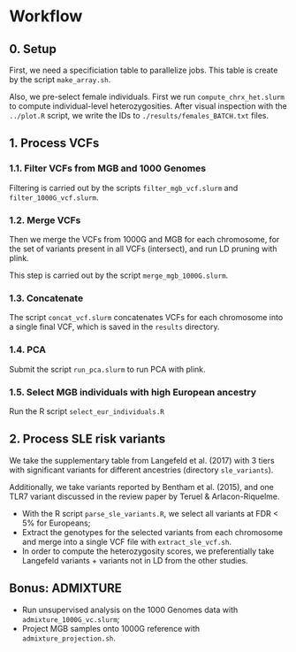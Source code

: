 # Workflow

## 0. Setup

First, we need a specificiation table to parallelize jobs. This table is create by the script `make_array.sh`.

Also, we pre-select female individuals. First we run `compute_chrx_het.slurm` to compute individual-level heterozygosities. After visual inspection with the `../plot.R` script, we write the IDs to `./results/females_BATCH.txt` files.


## 1. Process VCFs

### 1.1. Filter VCFs from MGB and 1000 Genomes

Filtering is carried out by the scripts `filter_mgb_vcf.slurm` and `filter_1000G_vcf.slurm`.

### 1.2. Merge VCFs

Then we merge the VCFs from 1000G and MGB for each chromosome, for the set of variants present in all VCFs (intersect), and run LD pruning with plink. 

This step is carried out by the script `merge_mgb_1000G.slurm`.

### 1.3. Concatenate

The script `concat_vcf.slurm` concatenates VCFs for each chromosome into a single final VCF, which is saved in the `results` directory.

### 1.4. PCA

Submit the script `run_pca.slurm` to run PCA with plink.

### 1.5. Select MGB individuals with high European ancestry

Run the R script `select_eur_individuals.R`


## 2. Process SLE risk variants

We take the supplementary table from Langefeld et al. (2017) with 3 tiers with significant variants for different ancestries (directory `sle_variants`).

Additionally, we take variants reported by Bentham et al. (2015), and one TLR7 variant discussed in the review paper by Teruel & Arlacon-Riquelme.

- With the R script `parse_sle_variants.R`, we select all variants at FDR < 5% for Europeans;
- Extract the genotypes for the selected variants from each chromosome and merge into a single VCF file with `extract_sle_vcf.sh`.
- In order to compute the heterozygosity scores, we preferentially take Langefeld variants + variants not in LD from the other studies.


## Bonus: ADMIXTURE

- Run unsupervised analysis on the 1000 Genomes data with `admixture_1000G_vc.slurm`;
- Project MGB samples onto 1000G reference with `admixture_projection.sh`.
